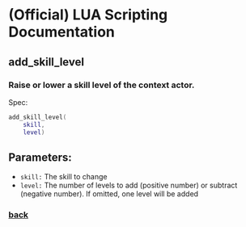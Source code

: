 
# (Official) LUA Scripting Documentation

## add_skill_level

### Raise or lower a skill level of the context actor.

Spec:
```lua
add_skill_level(
	skill,
	level)
```
## Parameters:
- `skill:` The skill to change
- `level:` The number of levels to add (positive number) or subtract (negative number). If omitted, one level will be added

### [back](../other)
